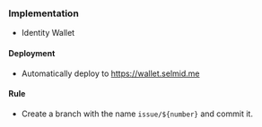 ### Implementation

- Identity Wallet

#### Deployment

- Automatically deploy to https://wallet.selmid.me

#### Rule

- Create a branch with the name `issue/${number}` and commit it.
